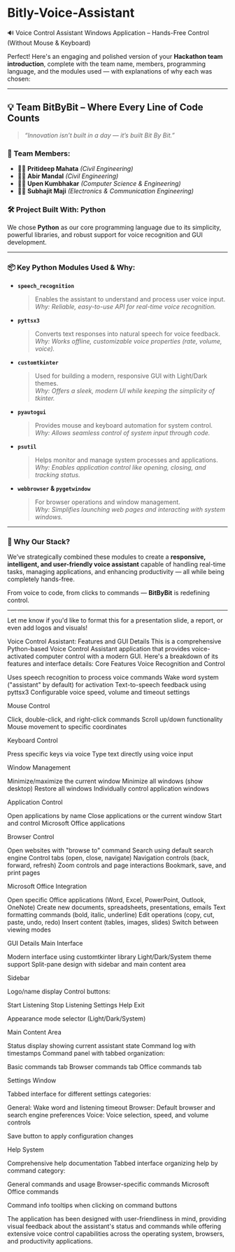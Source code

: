 # Bitly-Voice-Assistant
🔊 Voice Control Assistant Windows Application – Hands-Free Control (Without Mouse & Keyboard)



Perfect! Here's an engaging and polished version of your **Hackathon team introduction**, complete with the team name, members, programming language, and the modules used — with explanations of why each was chosen:

---

## 💡 Team BitByBit – Where Every Line of Code Counts

> _“Innovation isn’t built in a day — it’s built Bit By Bit.”_

### 👥 Team Members:
- 👨‍💻 **Pritideep Mahata** *(Civil Engineering)*  
- 👨‍💻 **Abir Mandal** *(Civil Engineering)*  
- 👨‍💻 **Upen Kumbhakar** *(Computer Science & Engineering)*  
- 👨‍💻 **Subhajit Maji** *(Electronics & Communication Engineering)*  

### 🛠️ Project Built With: **Python**

We chose **Python** as our core programming language due to its simplicity, powerful libraries, and robust support for voice recognition and GUI development.

---

### 📦 Key Python Modules Used & Why:

- **`speech_recognition`**  
  > Enables the assistant to understand and process user voice input.  
  _Why: Reliable, easy-to-use API for real-time voice recognition._

- **`pyttsx3`**  
  > Converts text responses into natural speech for voice feedback.  
  _Why: Works offline, customizable voice properties (rate, volume, voice)._

- **`customtkinter`**  
  > Used for building a modern, responsive GUI with Light/Dark themes.  
  _Why: Offers a sleek, modern UI while keeping the simplicity of tkinter._

- **`pyautogui`**  
  > Provides mouse and keyboard automation for system control.  
  _Why: Allows seamless control of system input through code._

- **`psutil`**  
  > Helps monitor and manage system processes and applications.  
  _Why: Enables application control like opening, closing, and tracking status._

- **`webbrowser` & `pygetwindow`**  
  > For browser operations and window management.  
  _Why: Simplifies launching web pages and interacting with system windows._

---

### 🧠 Why Our Stack?

We’ve strategically combined these modules to create a **responsive, intelligent, and user-friendly voice assistant** capable of handling real-time tasks, managing applications, and enhancing productivity — all while being completely hands-free.

From voice to code, from clicks to commands — **BitByBit** is redefining control.

---

Let me know if you'd like to format this for a presentation slide, a report, or even add logos and visuals!


Voice Control Assistant: Features and GUI Details
This is a comprehensive Python-based Voice Control Assistant application that provides voice-activated computer control with a modern GUI. Here's a breakdown of its features and interface details:
Core Features
Voice Recognition and Control

Uses speech recognition to process voice commands
Wake word system ("assistant" by default) for activation
Text-to-speech feedback using pyttsx3
Configurable voice speed, volume and timeout settings

Mouse Control

Click, double-click, and right-click commands
Scroll up/down functionality
Mouse movement to specific coordinates

Keyboard Control

Press specific keys via voice
Type text directly using voice input

Window Management

Minimize/maximize the current window
Minimize all windows (show desktop)
Restore all windows
Individually control application windows

Application Control

Open applications by name
Close applications or the current window
Start and control Microsoft Office applications

Browser Control

Open websites with "browse to" command
Search using default search engine
Control tabs (open, close, navigate)
Navigation controls (back, forward, refresh)
Zoom controls and page interactions
Bookmark, save, and print pages

Microsoft Office Integration

Open specific Office applications (Word, Excel, PowerPoint, Outlook, OneNote)
Create new documents, spreadsheets, presentations, emails
Text formatting commands (bold, italic, underline)
Edit operations (copy, cut, paste, undo, redo)
Insert content (tables, images, slides)
Switch between viewing modes

GUI Details
Main Interface

Modern interface using customtkinter library
Light/Dark/System theme support
Split-pane design with sidebar and main content area

Sidebar

Logo/name display
Control buttons:

Start Listening
Stop Listening
Settings
Help
Exit


Appearance mode selector (Light/Dark/System)

Main Content Area

Status display showing current assistant state
Command log with timestamps
Command panel with tabbed organization:

Basic commands tab
Browser commands tab
Office commands tab



Settings Window

Tabbed interface for different settings categories:

General: Wake word and listening timeout
Browser: Default browser and search engine preferences
Voice: Voice selection, speed, and volume controls


Save button to apply configuration changes

Help System

Comprehensive help documentation
Tabbed interface organizing help by command category:

General commands and usage
Browser-specific commands
Microsoft Office commands


Command info tooltips when clicking on command buttons

The application has been designed with user-friendliness in mind, providing visual feedback about the assistant's status and commands while offering extensive voice control capabilities across the operating system, browsers, and productivity applications.
